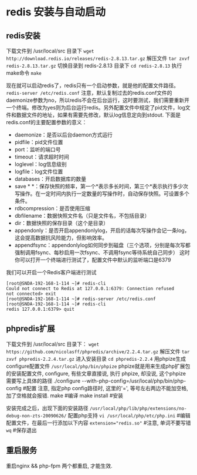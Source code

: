 # redis 安装与自动启动

## redis安装

下载文件到 /usr/local/src 目录下
```wget http://download.redis.io/releases/redis-2.8.13.tar.gz```
解压文件
```tar zxvf redis-2.8.13.tar.gz```
切换目录到 redis-2.8.13 目录下
```cd redis-2.8.13```
执行make命令
```make```

现在就可以启动redis了，redis只有一个启动参数，就是他的配置文件路径。
```redis-server /etc/redis.conf```
注意，默认复制过去的redis.conf文件的daemonize参数为no，所以redis不会在后台运行，这时要测试，我们需要重新开一个终端。修改为yes则为后台运行redis。另外配置文件中规定了pid文件，log文件和数据文件的地址，如果有需要先修改，默认log信息定向到stdout.
下面是redis.conf的主要配置参数的意义：
- daemonize：是否以后台daemon方式运行
- pidfile：pid文件位置
- port：监听的端口号
- timeout：请求超时时间
- loglevel：log信息级别
- logfile：log文件位置
- databases：开启数据库的数量
- save \* \*：保存快照的频率，第一个*表示多长时间，第三个\*表示执行多少次写操作。在一定时间内执行一定数量的写操作时，自动保存快照。可设置多个条件。
- rdbcompression：是否使用压缩
- dbfilename：数据快照文件名（只是文件名，不包括目录）
- dir：数据快照的保存目录（这个是目录）
- appendonly：是否开启appendonlylog，开启的话每次写操作会记一条log，这会提高数据抗风险能力，但影响效率。
- appendfsync：appendonlylog如何同步到磁盘（三个选项，分别是每次写都强制调用fsync、每秒启用一次fsync、不调用fsync等待系统自己同步）
这时你可以打开一个终端进行测试了，配置文件中默认的监听端口是6379

我们可以开启一个Redis客户端进行测试
```
[root@SNDA-192-168-1-114 ~]# redis-cli 
Could not connect to Redis at 127.0.0.1:6379: Connection refused 
not connected> exit 
[root@SNDA-192-168-1-114 ~]# redis-server /etc/redis.conf 
[root@SNDA-192-168-1-114 ~]# redis-cli 
redis 127.0.0.1:6379> quit
```
## phpredis扩展
下载文件到 /usr/local/src 目录下：
```wget https://github.com/nicolasff/phpredis/archive/2.2.4.tar.gz```
解压文件
```tar zxvf phpredis-2.2.4.tar.gz```
进入安装目录
```cd phpredis-2.2.4```
用phpize生成configure配置文件 
```/usr/local/php/bin/phpize```
phpize就是用来生成php扩展包的安装配置文件, configure, 有些文章直接说, 执行 phpize, 却没说, 这个phpize需要写上具体的路径
./configure --with-php-config=/usr/local/php/bin/php-config  #配置 注意, 指定php config路径时, 这里的'=', 等号左右两边不能加空格, 加了空格就会报错.
make  #编译
make install  #安装

安装完成之后，出现下面的安装路径
```/usr/local/php/lib/php/extensions/no-debug-non-zts-20090626/```
配置php支持
```vi /usr/local/php/etc/php.ini```
#编辑配置文件，在最后一行添加以下内容
```extension="redis.so"```
#注意, 单词不要写错
```wq```
#保存退出

## 重启服务
重启nginx && php-fpm 两个都重启, 才能生效.
